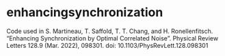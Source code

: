 # enhancingsynchronization
Code used in S. Martineau, T. Saffold, T. T. Chang, and H. Ronellenfitsch. “Enhancing Synchronization by Optimal Correlated Noise”. Physical Review Letters 128.9 (Mar. 2022), 098301. doi: 10.1103/PhysRevLett.128.098301
